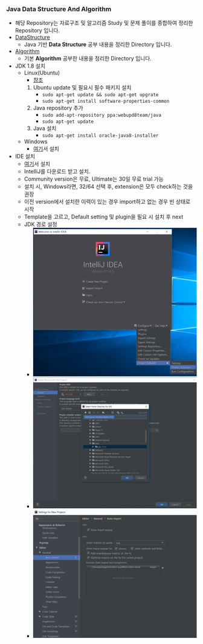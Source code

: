### Java Data Structure And Algorithm
- 해당 Repository는 자료구조 및 알고리즘 Study 및 문제 풀이를 종합하여 정리한 Repository 입니다.
- <a href="https://github.com/hongjw1991/java-data_structure-algorithm/tree/master/DataStructure">DataStructure</a>
    - Java 기반 <b>Data Structure</b> 공부 내용을 정리한 Directory 입니다.
- <a href="https://github.com/hongjw1991/java-data_structure-algorithm/tree/master/Algorithm">Algorithm</a>
    - 기본 <b>Algorithm</b> 공부한 내용을 정리한 Directory 입니다.
- JDK 1.8 설치
    - Linux(Ubuntu)
        - <a href="https://thishosting.rocks/install-java-ubuntu/">참조</a>
        1. Ubuntu update 및 필요시 필수 패키지 설치
            - ```sudo apt-get update && sudo apt-get upgrate```
            - ```sudo apt-get install software-properties-common```
        2. Java repository 추가
            - ```sudo add-apt-repository ppa:webupd8team/java```
            - ```sudo apt-get update```
        3. Java 설치
            - ```sudo apt-get install oracle-java8-installer```
    - Windows
        - <a href="https://www.oracle.com/technetwork/java/javase/downloads/jdk11-downloads-5066655.html">여기</a>서 설치
- IDE 설치
    - <a href="https://www.jetbrains.com/">여기</a>서 설치
    - IntelliJ를 다운로드 받고 설치.
    - Community version은 무료, Ultimate는 30일 무료 trial 가능
    - 설치 시, Windows라면, 32/64 선택 후, extension은 모두 check하는 것을 권장
    - 이전 version에서 설치한 이력이 있는 경우 import하고 없는 경우 빈 상태로 시작
    - Template을 고르고, Default setting 및 plugin을 필요 시 설치 후 next
    - JDK 경로 설정
        - ![Alt text](./md_images/intellj_set.png)
        - ![Alt text](./md_images/intellj_jdk_set.png)
        - ![Alt text](./md_images/intellj_setting_last.png)